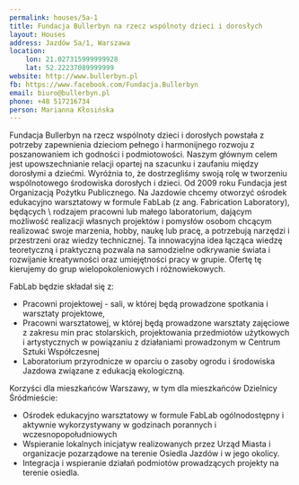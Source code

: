 ```yaml
---
permalink: houses/5a-1
title: Fundacja Bullerbyn na rzecz wspólnoty dzieci i dorosłych
layout: Houses
address: Jazdów 5a/1, Warszawa
location:
    lon: 21.027315999999928
    lat: 52.22237089999999
website: http://www.bullerbyn.pl
fb: https://www.facebook.com/Fundacja.Bullerbyn
email: biuro@bullerbyn.pl
phone: +48 517216734
person: Marianna Kłosińska
---
```

Fundacja Bullerbyn na rzecz wspólnoty dzieci i dorosłych powstała z potrzeby zapewnienia dzieciom pełnego i harmonijnego rozwoju z poszanowaniem ich godności i podmiotowości. Naszym głównym celem jest upowszechnianie relacji opartej na szacunku i zaufaniu między dorosłymi a dziećmi. Wyróżnia to, że dostrzegliśmy swoją rolę w tworzeniu wspólnotowego środowiska dorosłych i dzieci. Od 2009 roku Fundacja jest Organizacją Pożytku Publicznego. Na Jazdowie chcemy otworzyć ośrodek edukacyjno warsztatowy w formule FabLab (z ang. Fabrication Laboratory), będących \ rodzajem pracowni lub małego laboratorium, dającym możliwość realizacji własnych projektów i pomysłów osobom chcącym realizować swoje marzenia, hobby, naukę lub pracę, a potrzebują narzędzi i przestrzeni oraz wiedzy technicznej. Ta innowacyjna idea łącząca wiedzę teoretyczną i praktyczną pozwala na samodzielne odkrywanie świata i rozwijanie kreatywności oraz umiejętności pracy w grupie. Ofertę tę kierujemy do grup wielopokoleniowych i różnowiekowych.

FabLab będzie składał się z:
- Pracowni projektowej - sali, w której będą prowadzone spotkania i warsztaty projektowe,
- Pracowni warsztatowej, w której będą prowadzone warsztaty zajęciowe z zakresu min prac stolarskich, projektowania przedmiotów użytkowych i artystycznych w powiązaniu z działaniami prowadzonym w Centrum Sztuki Współczesnej 
- Laboratorium przyrodnicze w oparciu o zasoby ogrodu i środowiska Jazdowa związane z edukacją ekologiczną.

Korzyści dla mieszkańców Warszawy, w tym dla mieszkańców Dzielnicy Śródmieście:
- Ośrodek edukacyjno warsztatowy w formule FabLab ogólnodostępny i aktywnie wykorzystywany w godzinach porannych i wczesnopopołudniowych
- Wspieranie lokalnych inicjatyw realizowanych przez Urząd Miasta i organizacje pozarządowe na terenie Osiedla Jazdów i w jego okolicy.
- Integracja i wspieranie działań podmiotów prowadzących projekty na terenie osiedla.
